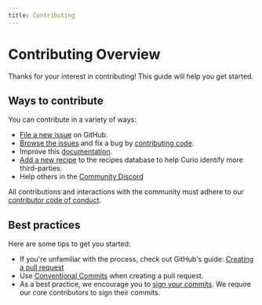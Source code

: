 ```yaml
---
title: Contributing
---
```


# Contributing Overview

Thanks for your interest in contributing! This guide will help you get started.

## Ways to contribute

You can contribute in a variety of ways:
- [File a new issue](https://github.com/Bearer/curio/issues/new/choose) on GitHub.
- [Browse the issues]({{meta.links.issues}}) and fix a bug by [contributing code](/contributing/code/).
- Improve this [documentation](/contributing/docs/).
- [Add a new recipe](/contributing/recipes/) to the recipes database to help Curio identify more third-parties.
- Help others in the [Community Discord]({{meta.links.discord}})

All contributions and interactions with the community must adhere to our [contributor code of conduct](https://github.com/Bearer/curio/blob/main/CODE_OF_CONDUCT.md).

## Best practices

Here are some tips to get you started:

- If you're unfamiliar with the process, check out GitHub's guide: [Creating a pull request](https://docs.github.com/en/pull-requests/collaborating-with-pull-requests/proposing-changes-to-your-work-with-pull-requests/creating-a-pull-request)
- Use [Conventional Commits](https://www.conventionalcommits.org/en/v1.0.0/) when creating a pull request.
- As a best practice, we encourage you to [sign your commits](https://docs.github.com/en/authentication/managing-commit-signature-verification/signing-commits). We require our core contributors to sign their commits.
